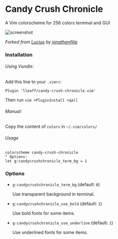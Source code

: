 Candy Crush Chronicle
==========
A Vim colorscheme for 256 colors terminal and GUI

![screenshot](https://github.com/lleaff/candy-crush-chronicle.vim/blob/resources/candycrushchronicle_screenshot02.png?raw=true)

_Forked from [Lucius](https://github.com/jonathanfilip/lucius-vim) by [jonathanfilip](https://github.com/jonathanfilip)_

### Installation  

###### Using Vundle:

Add this line to your `.vimrc`:  

    Plugin 'lleaff/candy-crush-chronicle.vim'

Then run `vim +PluginInstall +qall`  

###### Manual:

Copy the content of `colors` in `~/.vim/colors/`

###### Usage

    colorscheme candy-crush-chronicle
	" Options:
    let g:candycrushchronicle_term_bg = 1

### Options

* `g:candycrushchronicle_term_bg` (default: `0`)
 
   Use transparent background in terminal.

* `g:candycrushchronicle_use_bold` (default: `1`)
 
   Use bold fonts for some items.
 
* `g:candycrushchronicle_use_underline` (default: `1`)
 
   Use underlined fonts for some items.
